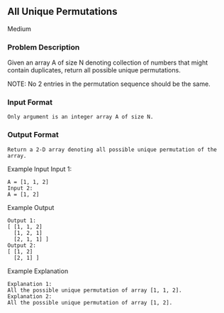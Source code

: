 ## All Unique Permutations

Medium

### Problem Description

Given an array A of size N denoting collection of numbers that might contain duplicates, return all possible unique permutations.

NOTE: No 2 entries in the permutation sequence should be the same.



### Input Format
```
Only argument is an integer array A of size N.
```


### Output Format
```
Return a 2-D array denoting all possible unique permutation of the array.
```


Example Input
Input 1: 
```
A = [1, 1, 2]
Input 2: 
A = [1, 2]
```


Example Output
```
Output 1: 
[ [1, 1, 2]
  [1, 2, 1]
  [2, 1, 1] ]
Output 2: 
[ [1, 2]
  [2, 1] ]
```


Example Explanation
```
Explanation 1: 
All the possible unique permutation of array [1, 1, 2].
Explanation 2: 
All the possible unique permutation of array [1, 2].
```
